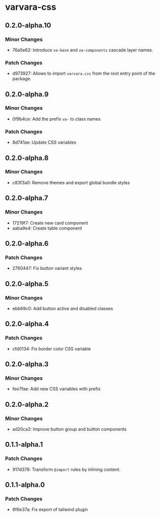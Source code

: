 # varvara-css

## 0.2.0-alpha.10

### Minor Changes

- 76a5e62: Introduce `va-base` and `va-components` cascade layer names.

### Patch Changes

- d973927: Allows to import `varvara.css` from the root entry point of the package.

## 0.2.0-alpha.9

### Minor Changes

- 0f9b4ce: Add the prefix `va-` to class names

### Patch Changes

- 8d741ae: Update CSS variables

## 0.2.0-alpha.8

### Minor Changes

- c83f3a0: Remove themes and export global bundle styles

## 0.2.0-alpha.7

### Minor Changes

- 17219f7: Create new card component
- aaba9e4: Create table component

## 0.2.0-alpha.6

### Patch Changes

- 2760447: Fix button variant styles

## 0.2.0-alpha.5

### Minor Changes

- ebb69c0: Add button active and disabled classes

## 0.2.0-alpha.4

### Patch Changes

- cfd0134: Fix border color CSS variable

## 0.2.0-alpha.3

### Minor Changes

- fee7fae: Add new CSS variables with prefix

## 0.2.0-alpha.2

### Minor Changes

- ad20ca3: Improve button group and button components

## 0.1.1-alpha.1

### Patch Changes

- 917d378: Transform `@import` rules by inlining content.

## 0.1.1-alpha.0

### Patch Changes

- 8f6e37a: Fix export of tailwind plugin
